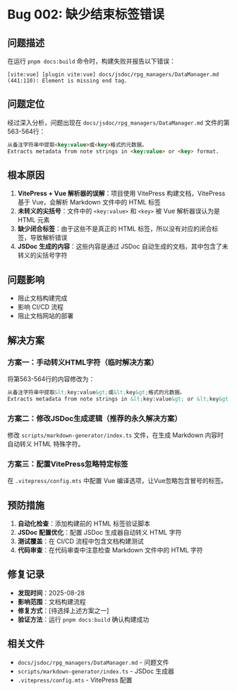 # Bug 002: 缺少结束标签错误

## 问题描述

在运行 `pnpm docs:build` 命令时，构建失败并报告以下错误：

```
[vite:vue] [plugin vite:vue] docs/jsdoc/rpg_managers/DataManager.md (441:110): Element is missing end tag.
```

## 问题定位

经过深入分析，问题出现在 `docs/jsdoc/rpg_managers/DataManager.md` 文件的第563-564行：

```markdown
从备注字符串中提取<key:value>或<key>格式的元数据。
Extracts metadata from note strings in <key:value> or <key> format.
```

## 根本原因

1. **VitePress + Vue 解析器的误解**：项目使用 VitePress 构建文档，VitePress 基于 Vue，会解析 Markdown 文件中的 HTML 标签
2. **未转义的尖括号**：文件中的 `<key:value>` 和 `<key>` 被 Vue 解析器误认为是 HTML 元素
3. **缺少闭合标签**：由于这些不是真正的 HTML 标签，所以没有对应的闭合标签，导致解析错误
4. **JSDoc 生成的内容**：这些内容是通过 JSDoc 自动生成的文档，其中包含了未转义的尖括号字符

## 问题影响

- 阻止文档构建完成
- 影响 CI/CD 流程
- 阻止文档网站的部署

## 解决方案

### 方案一：手动转义HTML字符（临时解决方案）

将第563-564行的内容修改为：

```markdown
从备注字符串中提取&lt;key:value&gt;或&lt;key&gt;格式的元数据。
Extracts metadata from note strings in &lt;key:value&gt; or &lt;key&gt; format.
```

### 方案二：修改JSDoc生成逻辑（推荐的永久解决方案）

修改 `scripts/markdown-generator/index.ts` 文件，在生成 Markdown 内容时自动转义 HTML 特殊字符。

### 方案三：配置VitePress忽略特定标签

在 `.vitepress/config.mts` 中配置 Vue 编译选项，让Vue忽略包含冒号的标签。

## 预防措施

1. **自动化检查**：添加构建前的 HTML 标签验证脚本
2. **JSDoc 配置优化**：配置 JSDoc 生成器自动转义 HTML 字符
3. **测试覆盖**：在 CI/CD 流程中包含文档构建测试
4. **代码审查**：在代码审查中注意检查 Markdown 文件中的 HTML 字符

## 修复记录

- **发现时间**：2025-08-28
- **影响范围**：文档构建流程
- **修复方式**：[待选择上述方案之一]
- **验证方法**：运行 `pnpm docs:build` 确认构建成功

## 相关文件

- `docs/jsdoc/rpg_managers/DataManager.md` - 问题文件
- `scripts/markdown-generator/index.ts` - JSDoc 生成器
- `.vitepress/config.mts` - VitePress 配置